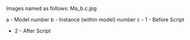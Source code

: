 Images named as follows:
Ma_b.c.jpg

a - Model number
b - Instance (within model) number
c - 1 - Before Script
  - 2 - After Script
